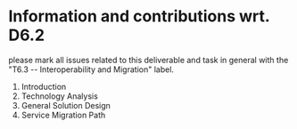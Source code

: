 # Information and contributions wrt. D6.2

please mark all issues related to this deliverable and task in general with the "T6.3 -- Interoperability and Migration" label.

1. Introduction
2. Technology Analysis
3. General Solution Design
4. Service Migration Path


